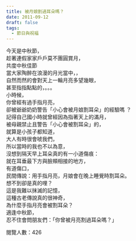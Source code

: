 ```yaml
---
title: 被月娘割過耳朵嗎？
date: 2011-09-12
draft: false
tags:
  - 節日與祝福
---
```

今天是中秋節，  
趁著連假家家戶戶莫不團圓賞月，  
共度中秋佳節  
當大家陶醉在浪漫的月光當中，，  
自然而然的會對天上一輪月亮多望幾眼，  
甚至指指點點的，。。。  
小時候，  
你曾經有過手指月亮，  
卻被爺爺奶奶警告「小心會被月娘割耳朵」的經驗嗎 ？  
記得自己國小時就曾經因為指著天上的滿月，  
被母親禁止且警告「小心會被割耳朵」的，  
就算是小孩子都知道，  
大人有時很會唬我們，  
所以當時的我也不以為意，  
沒想到隔天早上耳朵真的有一小道傷痕：  
就在耳垂最下方與臉頰相接的地方，  
有道傷口，  
民間傳說：用手指月亮，月娘會在晚上睡覺時割耳朵。  
想不到卻是真的哩？  
這是我難以抹滅的記憶，  
這種古老傳說真的很神奇，  
為什麼手指月亮會被割耳朵？  
適逢中秋節，  
忍不住會問朋友們：「你曾被月亮割過耳朵嗎？」  

閱覽人數：426